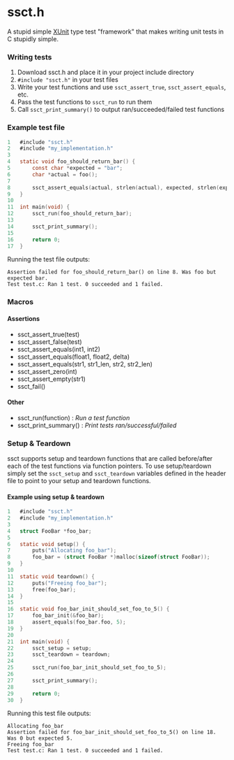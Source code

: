 # ssct.h
A stupid simple [XUnit](https://en.wikipedia.org/wiki/XUnit) type test "framework" that makes writing unit tests in C stupidly simple.

### Writing tests
1. Download ssct.h and place it in your project include directory
2. `#include "ssct.h"` in your test files
3. Write your test functions and use `ssct_assert_true`, `ssct_assert_equals`, etc.
4. Pass the test functions to `ssct_run` to run them
5. Call `ssct_print_summary()` to output ran/succeeded/failed test functions

### Example test file
```C
1   #include "ssct.h"
2   #include "my_implementation.h"
3   
4   static void foo_should_return_bar() {
5       const char *expected = "bar";
6       char *actual = foo();
7
8       ssct_assert_equals(actual, strlen(actual), expected, strlen(expected));
9   }
10
11  int main(void) {
12      ssct_run(foo_should_return_bar);
13
14      ssct_print_summary();
15
16      return 0;
17  }
```

Running the test file outputs:
```
Assertion failed for foo_should_return_bar() on line 8. Was foo but expected bar.
Test test.c: Ran 1 test. 0 succeeded and 1 failed.
```

### Macros
#### Assertions
- ssct_assert_true(test)
- ssct_assert_false(test)
- ssct_assert_equals(int1, int2)
- ssct_assert_equals(float1, float2, delta)
- ssct_assert_equals(str1, str1_len, str2, str2_len)
- ssct_assert_zero(int)
- ssct_assert_empty(str1)
- ssct_fail()

#### Other
- ssct_run(function) : *Run a test function*
- ssct_print_summary() : *Print tests ran/successful/failed*

### Setup & Teardown
ssct supports setup and teardown functions that are called before/after each of the test functions via function pointers. To use setup/teardown simply set the `ssct_setup` and `ssct_teardown` variables defined in the header file to point to your setup and teardown functions. 

#### Example using setup & teardown
```C
1   #include "ssct.h"
2   #include "my_implementation.h"
3   
4   struct FooBar *foo_bar;
5   
6   static void setup() {
7       puts("Allocating foo_bar");
8       foo_bar = (struct FooBar *)malloc(sizeof(struct FooBar));
9   }
10  
11  static void teardown() {
12      puts("Freeing foo_bar");
13      free(foo_bar);
14  }
15  
16  static void foo_bar_init_should_set_foo_to_5() {
17      foo_bar_init(&foo_bar);
18      assert_equals(foo_bar.foo, 5);
19  }
20  
21  int main(void) {
22      ssct_setup = setup;
23      ssct_teardown = teardown;
24      
25      ssct_run(foo_bar_init_should_set_foo_to_5);
26      
27      ssct_print_summary();
28      
29      return 0;
30  }
```

Running this test file outputs:
```
Allocating foo_bar
Assertion failed for foo_bar_init_should_set_foo_to_5() on line 18. Was 0 but expected 5.
Freeing foo_bar
Test test.c: Ran 1 test. 0 succeeded and 1 failed.
```
